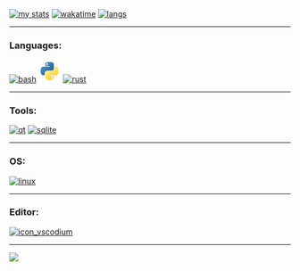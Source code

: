   <a href="https://github.com/UnknownSuperficialNight"><img alt="my stats" align="center" height=200 width="50%"
      src="https://github-readme-stats.vercel.app/api?username=UnknownSuperficialNight&show_icons=true&theme=neon&locale=en&hide_border=true" /></a>
  <a href="https://github.com/UnknownSuperficialNight"><img alt="wakatime" align="center" height=200 width="46%"
      src="https://github-readme-stats.vercel.app/api/wakatime?username=SuperficialNight&theme=codeSTACKr&custom_title=Time%20Spent:&line_height=10&langs_count=10&bg_color=60,581845,7986cb" /></a>
  <a href="https://github.com/UnknownSuperficialNight"><img alt="langs" align="center" width="425"
      src="https://github-readme-stats.vercel.app/api/top-langs/?username=UnknownSuperficialNight&show_icons=true&theme=blue_navy&layout=donut&hide_border=true" /></a>

  <hr />

  <h3 align="left">Languages:</h3>
  <div class="language-list">
    <a href="https://www.gnu.org/software/bash" target="_blank" rel="noreferrer"><img
        src="https://github.com/odb/official-bash-logo/blob/master/assets/Logos/Icons/SVG/48x48_white.svg" alt="bash"
        width="40" height="40" /></a>
    <a href="https://www.python.org" target="_blank" rel="noreferrer"><img
        src="https://raw.githubusercontent.com/devicons/devicon/master/icons/python/python-original.svg" alt="python"
        width="40" height="40" /></a>
    <a href="https://www.rust-lang.org" target="_blank" rel="noreferrer"><img
        src="https://www.rust-lang.org/static/images/rust-logo-blk.svg" alt="rust" width="40" height="40" /></a>
  </div>

  <hr />

  <h3 align="left">Tools:</h3>
  <div class="Tools-list">
    <a href="https://www.qt.io/" target="_blank" rel="noreferrer"><img
        src="https://upload.wikimedia.org/wikipedia/commons/0/0b/Qt_logo_2016.svg" alt="qt" width="40"
        height="40" /></a>
    <a href="https://www.sqlite.org/" target="_blank" rel="noreferrer"><img
        src="https://www.vectorlogo.zone/logos/sqlite/sqlite-icon.svg" alt="sqlite" width="40" height="40" /></a>
  </div>

  <hr />

  <h3 align="left">OS:</h3>

  <div class="OS">
    <a href="https://www.linux.org/" target="_blank" rel="noreferrer"><img
        src="https://upload.wikimedia.org/wikipedia/commons/thumb/3/35/Tux.svg/150px-Tux.svg.png" alt="linux" width="40"
        height="40" /></a>
  </div>
  <hr />

  <h3 align="left">Editor:</h3>
  <a href="https://vscodium.com">
    <img alt="icon_vscodium" align="bottom"
      src="https://img.shields.io/badge/VSCodium-00ff00?style=for-the-badge&logo=vscodium&logoColor=2F80ED&labelColor=000000&color=708090&link=https%3A%2F%2Fvscodium.com" /></a>
  <hr />
  <a href="https://github.com/UnknownSuperficialNight"><img
      src="https://profile-counter.glitch.me/UnknownSuperficialNight/count.svg" /></a>
